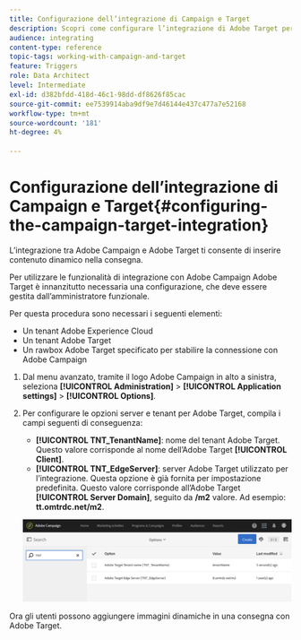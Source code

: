 ```yaml
---
title: Configurazione dell’integrazione di Campaign e Target
description: Scopri come configurare l’integrazione di Adobe Target per iniziare a utilizzare contenuti dinamici in Adobe Campaign.
audience: integrating
content-type: reference
topic-tags: working-with-campaign-and-target
feature: Triggers
role: Data Architect
level: Intermediate
exl-id: d382bfdd-418d-46c1-98dd-df8626f85cac
source-git-commit: ee7539914aba9df9e7d46144e437c477a7e52168
workflow-type: tm+mt
source-wordcount: '181'
ht-degree: 4%

---
```


# Configurazione dell’integrazione di Campaign e Target{#configuring-the-campaign-target-integration}

L’integrazione tra Adobe Campaign e Adobe Target ti consente di inserire contenuto dinamico nella consegna.

Per utilizzare le funzionalità di integrazione con Adobe Campaign Adobe Target è innanzitutto necessaria una configurazione, che deve essere gestita dall’amministratore funzionale.

Per questa procedura sono necessari i seguenti elementi:

* Un tenant Adobe Experience Cloud
* Un tenant Adobe Target
* Un rawbox Adobe Target specificato per stabilire la connessione con Adobe Campaign

1. Dal menu avanzato, tramite il logo Adobe Campaign in alto a sinistra, seleziona **[!UICONTROL Administration]** > **[!UICONTROL Application settings]** > **[!UICONTROL Options]**.
1. Per configurare le opzioni server e tenant per Adobe Target, compila i campi seguenti di conseguenza:

   * **[!UICONTROL TNT_TenantName]**: nome del tenant Adobe Target. Questo valore corrisponde al nome dell’Adobe Target **[!UICONTROL Client]**.
   * **[!UICONTROL TNT_EdgeServer]**: server Adobe Target utilizzato per l’integrazione. Questa opzione è già fornita per impostazione predefinita. Questo valore corrisponde all’Adobe Target **[!UICONTROL Server Domain]**, seguito da **/m2** valore. Ad esempio: **tt.omtrdc.net/m2**.

   ![](assets/tar_options.png)

Ora gli utenti possono aggiungere immagini dinamiche in una consegna con Adobe Target.
